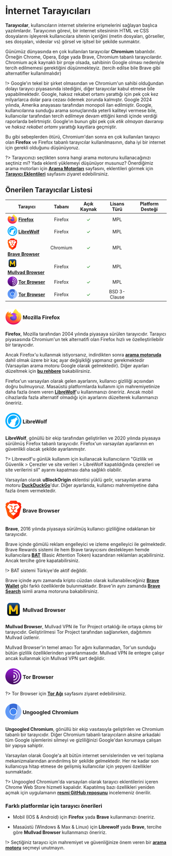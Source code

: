 <!-- NOTLAR
 - Bu içerik halihazırda yazılmıştır. İçerik içinde ekleme yapma yada düzeltme yapma ihtiyacı yoksa değişiklik yapmanız önerilmez. Uygulama önerilerine ekleme yapmak isterseniz, eklenen diğer uygulamaların kalitesinde olmasına özen gösteriniz.
 - Tablo eklemeyi unutmayın
 - Uygun görseller eklemeyi unutmayın.
 - İçerik kuralları ve ekleme yapmak sayfalarını ziyaret edebilirsiniz -->

# İnternet Tarayıcıları

**Tarayıcılar**, kullanıcıların internet sitelerine erişmelerini sağlayan başlıca yazılımlardır. Tarayıcının görevi, bir internet sitesininin HTML ve CSS dosyalarını işleyerek kullanıcılara sitenin içeriğini (metin dosyaları, görseller, ses dosyaları, videolar vs) görsel ve işitsel bir şekilde sunmaktır.

Günümüz dünyasında en çok kullanılan tarayıcılar **Chromium** tabanlıdır. Örneğin Chrome, Opera, Edge yada Brave, Chromium tabanlı tarayıcılardır. Chromium açık kaynaklı bir proje olsada, sahibinin Google olması nedeniyle tercih edilmemesi gerektiğini düşünmekteyiz. (tercih edilse bile Brave gibi alternatifler kullanılmalıdır)

!> Google'ın tekel bir şirket olmasından ve Chromium'un sahibi olduğundan dolayı tarayıcı piyasasında istediğini, diğer tarayıcılar kabul etmese bile yapabilmektedir. Google, haksız rekabet ortamı yarattığı için pek çok kez milyarlarca dolar para cezası ödemek zorunda kalmıştır. Google 2024 yılında, Amerika anayasası tarafından monopoli ilan edilmiştir. Google, kullanıcılarına sunduğu arama sonuçlarında yeterli kaliteyi vermese bile, kullanıcılar tarafından tercih edilmeye devam ettiğini kendi içinde verdiği raporlarda belirtmiştir. Google'ın bunun gibi pek çok _etik olmayan_ davranışı ve _haksız rekabet ortamı_ yarattığı kayıtlara geçmiştir.

Bu gibi sebeplerden ötürü, Chromium'dan sonra en çok kullanılan tarayıcı olan **Firefox** ve Firefox tabanlı tarayıcılar kullanılmasının, daha iyi bir internet için gerekli olduğunu düşünüyoruz.

?> Tarayıcınızı seçtikten sonra hangi arama motorunu kullanacağınızı seçtiniz mi? Yada eklenti yüklemeyi düşünüyor musunuz? Önerdiğimiz arama motorları için [**Arama Motorları**](https://guvendekal.org/#/arama-motorlari) sayfasını, eklentileri görmek için [**Tarayıcı Eklentileri**](guvendekal.org/#/tarayici-eklentileri) sayfasını ziyaret edebilirsiniz.

## Önerilen Tarayıcılar Listesi

| Tarayıcı                                                                                                                                                                                                                                                                           |  Tabanı  |             Açık Kaynak              | Lisans Türü  |                                                                                      Platform Desteği                                                                                      |
| ---------------------------------------------------------------------------------------------------------------------------------------------------------------------------------------------------------------------------------------------------------------------------------- | :------: | :----------------------------------: | :----------: | :----------------------------------------------------------------------------------------------------------------------------------------------------------------------------------------: |
| <span style="display: inline-block; vertical-align: middle;"><img src="docs/images/firefox.png" alt="Firefox" style="width: 30px; height: 30px;"> </span> <span style="display: inline-block; vertical-align: middle;"> [**Firefox**](https://www.mozilla.org/en-US/firefox/new/)  | Firefox  | <span style="color: green;">✓</span> |     MPL      | <i class="fa-brands fa-windows"></i> <i class="fa-brands fa-apple"></i> <i class="fa-brands fa-linux"></i> <i class="fa-brands fa-android"></i> <i class="fa-brands fa-app-store-ios"></i> |
| <span style="display: inline-block; vertical-align: middle;"><img src="docs/images/librewolf.svg" alt="Librewolf" style="width: 30px; height: 30px;"> </span> <span style="display: inline-block; vertical-align: middle;"> [**LibreWolf**](https://librewolf.net/)                | Firefox  | <span style="color: green;">✓</span> |     MPL      |                                         <i class="fa-brands fa-windows"></i> <i class="fa-brands fa-apple"></i> <i class="fa-brands fa-linux"></i>                                         |
| <span style="display: inline-block; vertical-align: middle;"><img src="docs/images/brave-icon.png" alt="Brave" style="width: 30px; height: auto;"> </span> <span style="display: inline-block; vertical-align: middle;"> [**Brave Browser**](https://brave.com/download/)          | Chromium | <span style="color: green;">✓</span> |     MPL      | <i class="fa-brands fa-windows"></i> <i class="fa-brands fa-apple"></i> <i class="fa-brands fa-linux"></i> <i class="fa-brands fa-android"></i> <i class="fa-brands fa-app-store-ios"></i> |
| <span style="display: inline-block; vertical-align: middle;"><img src="docs/images/mullvad-icon.png" alt="Mullvad" style="width: 30px; height: 30px;"> </span> <span style="display: inline-block; vertical-align: middle;"> [**Mullvad Browser**](https://mullvad.net/en/browser) | Firefox  | <span style="color: green;">✓</span> |     MPL      |                                         <i class="fa-brands fa-windows"></i> <i class="fa-brands fa-apple"></i> <i class="fa-brands fa-linux"></i>                                         |
| <span style="display: inline-block; vertical-align: middle;"><img src="docs/images/tor.svg" alt="Tor" style="width: 30px; height: 30px;"> </span> <span style="display: inline-block; vertical-align: middle;"> [**Tor Browser**](https://www.torproject.org)                      | Firefox  | <span style="color: green;">✓</span> |     MPL      |                      <i class="fa-brands fa-windows"></i> <i class="fa-brands fa-apple"></i> <i class="fa-brands fa-linux"></i> <i class="fa-brands fa-android"></i>                       |
| <span style="display: inline-block; vertical-align: middle;"><img src="docs/images/ug-chromium.png" alt="Tor" style="width: 30px; height: 30px;"> </span> <span style="display: inline-block; vertical-align: middle;"> [**Tor Browser**](https://www.torproject.org)              | Firefox  | <span style="color: green;">✓</span> | BSD 3-Clause |                                         <i class="fa-brands fa-windows"></i> <i class="fa-brands fa-apple"></i> <i class="fa-brands fa-linux"></i>                                         |

### <span style="display: inline-block; vertical-align: middle;"><img src="docs/images/firefox.png" alt="Firefox" style="width: 50px; height: 50px;"> </span> <span style="display: inline-block; vertical-align: middle;"> Mozilla Firefox

**Firefox**, Mozilla tarafından 2004 yılında piyasaya sürülen tarayıcıdır. Tarayıcı piyasasında Chromium'un tek alternatifi olan Firefox hızlı ve özelleştirilebilir bir tarayıcıdır.

Ancak Firefox'u kullanmak istiyorsanız, indirdikten sonra [**arama motoruda**](https://guvendekal.org/#/arama-motorlari) dahil olmak üzere bir kaç ayar değişikliği yapmanız gerekmektedir (Varsayılan arama motoru Google olarak gelmektedir). Diğer ayarları düzeltmek için [**bu rehbere**](https://restoreprivacy.com/firefox-privacy/) bakabilirsiniz.

Firefox'un varsayılan olarak gelen ayarlarını, kullanıcı gizliliği açısından doğru bulmuyoruz. Masaüstü platformlarda kullanım için mahremiyetinize daha fazla önem veren [**LibreWolf**](https://guvendekal.org/#/internet-tarayicilari?id=librewolf)'u kullanmanızı öneririz. Ancak mobil cihazlarda fazla alternatif olmadığı için ayarlarını düzelterek kullanmanızı öneririz.

### <span style="display: inline-block; vertical-align: middle;"><img src="docs/images/librewolf.svg" alt="LibreWolf" style="width: 50px; height: 50px;"> </span> <span style="display: inline-block; vertical-align: middle;"> LibreWolf

**LibreWolf**, gönüllü bir ekip tarafından geliştirilen ve 2020 yılında piyasaya sürülmüş Firefox tabanlı tarayıcıdır. Firefox'un varsayılan ayarlarının en güvenlikli olacak şekilde ayarlanmıştır.

?> Librewolf'u günlük kullanım için kullanacak kullanıcıların "Gizlilik ve Güvenlik > Çerezler ve site verileri > LibreWolf kapatıldığında çerezleri ve site verilerini sil" ayarını kapatması daha sağlıklı olabilir.

Varsayılan olarak **uBlockOrigin** eklentisi yüklü gelir, varsayılan arama motoru [**DuckDuckGo**](https://guvendekal.org/#/arama-motorlari?id=duckduckgo)'dur. Diğer ayarlarıda, kullanıcı mahremiyetine daha fazla önem vermektedir.

### <span style="display: inline-block; vertical-align: middle;"><img src="docs/images/brave-icon.png" alt="Brave" style="width: 50px; height: auto;"> </span> <span style="display: inline-block; vertical-align: middle;"> Brave Browser

**Brave**, 2016 yılında piyasaya sürülmüş kullanıcı gizliliğine odaklanan bir tarayıcıdır.

Brave içinde gömülü reklam engelleyici ve izleme engelleyici ile gelmektedir. Brave Rewards sistemi ile hem Brave tarayıcısını destekleyen hemde kullanıcılara [**BAT**](https://basicattentiontoken.org/) (Basic Attention Token) kazandıran reklamları açabilirsiniz. Ancak tercihe göre kapatabilirsiniz.

!> BAT sistemi Türkiye'de aktif değildir.

Brave içinde aynı zamanda kripto cüzdan olarak kullanabileceğiniz [**Brave Wallet**](https://brave.com/wallet/) gibi farklı özelliklerde bulunmaktadır. Brave'in aynı zamanda [**Brave Search**](https://guvendekal.org/#/arama-motorlari?id=brave-search) isimli arama motoruna bakabilirsiniz.

### <span style="display: inline-block; vertical-align: middle;"><img src="docs/images/mullvad-icon.png" alt="mullvad" style="width: 50px; height: 50px;"> </span> <span style="display: inline-block; vertical-align: middle;"> Mullvad Browser

**Mullvad Browser**, Mullvad VPN ile Tor Project ortaklığı ile ortaya çıkmış bir tarayıcıdır. Geliştirilmesi Tor Project tarafından sağlanırken, dağıtımını Mullvad üstlenir.

Mullvad Browser'in temel amacı Tor ağını kullanmadan, Tor'un sunduğu bütün gizlilik özelliklerinden yararlanmasıdır. Mullvad VPN ile entegre çalışır ancak kullanmak için Mullvad VPN şart değildir.

### <span style="display: inline-block; vertical-align: middle;"><img src="docs/images/tor.svg" alt="Tor" style="width: 50px; height: 50px;"> </span> <span style="display: inline-block; vertical-align: middle;"> Tor Browser

?> Tor Browser için [**Tor Ağı**](tor-agi.md) sayfasını ziyaret edebilirsiniz.

### <span style="display: inline-block; vertical-align: middle;"><img src="docs/images/ug-chromium.png" alt="Ungoogled Chromium" style="width: 50px; height: auto;"> </span> <span style="display: inline-block; vertical-align: middle;"> Ungoogled Chromium

**Ungoogled Chromium**, gönüllü bir ekip vasıtasıyla geliştirilen ve Chromium tabanlı bir tarayıcıdır. Diğer Chromium tabanlı tarayıcıların aksine arkadaki tüm Google işlemlerini silmeyi ve gizliliğinizi Google'dan korumaya çalışan bir yapıya sahiptir.

Varsayılan olarak Google'a ait bütün internet servislerinden ve veri toplama mekanizmalarından arındırılmış bir şekilde gelmektedir. Her ne kadar son kullanıcıya hitap etmese de gelişmiş kullanıcılar için yepyeni özellikler sunmaktadır.

?> Ungoogled Chromium'da varsayılan olarak tarayıcı eklentilerini içeren Chrome Web Store hizmeti kapalıdır. Kapatılmış bazı özellikleri yeniden açmak için uygulamanın [**resmi GitHub reposunu**](https://github.com/ungoogled-software/ungoogled-chromium) incelemeniz önerilir.

### Farklı platformlar için tarayıcı önerileri

- Mobil (IOS & Android) için **Firefox** yada **Brave** kullanmanızı öneririz.

- Masaüstü (Windows & Max & Linux) için **Librewolf** yada **Brave**, tercihe göre **Mullvad Browser** kullanmanızı öneririz.

!> Seçtiğiniz tarayıcı için mahremiyet ve güvenliğinize önem veren bir [**arama motoru**](https://guvendekal.org/#/arama-motorlari) seçmeyi unutmayın.
